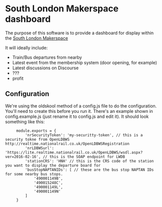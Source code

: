 # South London Makerspace dashboard
The purpose of this software is to provide a dashboard for display within the [South London Makerspace](http://southlondonmakerspace.org)

It will ideally include:
 * Train/Bus departures from nearby
 * Latest event from the membership system (door opening, for example)
 * Latest discussions on Discourse
 * ???
 * profit

## Configuration
We're using the oldskool method of a config.js file to do the configuration. You'll need to create this before you run it. There's an example shown in config.example.js (just rename it to config.js and edit it).  It should look something like this:

         module.exports = {
             'nrSecurityToken': 'my-securitty-token', // this is a security tokne from OpenLDBWS http://realtime.nationalrail.co.uk/OpenLDBWSRegistration
             'nrLDBWSurl': 'https://lite.realtime.nationalrail.co.uk/OpenLDBWS/wsdl.aspx?ver=2016-02-16', // this is the SOAP endpoint for LWDB
             'stationCRS': 'HNH' // this is the CRS code of the station you want to display the departure board for
             'busStopNAPTANIDs': [ // these are the bus stop NAPTAN IDs for some nearby bus stops.
                 '490001149B',
                 '490015248C',
                 '490001149L',
                 '490001149N'
             ]
         }
